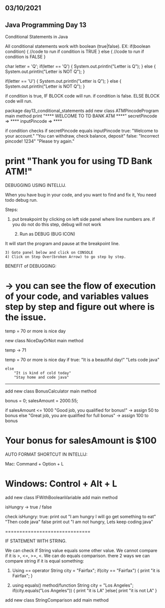 
03/10/2021
----------

Java Programming Day 13
-----------------------

Conditional Statements in Java

All conditional statements work with boolean (true|false).
EX:
if(boolean condition) {
//code to run if condition is TRUE
} else {
//code to run if condition is FALSE
}

char letter = 'Q';
if(letter == 'Q') {
System.out.println("Letter is Q");
} else {
System.out.println("Letter is NOT Q");
}

if(letter == 'U') {
System.out.println("Letter is Q");
} else {
System.out.println("Letter is NOT Q");
}

if condition is true, IF BLOCK code will run.
if condition is false. ELSE BLOCK code will run.

package day13_conditional_statements
add new class ATMPincodeProgram
main method
print "**** WELCOME TO TD BANK ATM ****"
secretPincode => ****
inputPincode => ****

if condition checks if secretPincode equals inputPincode
true:
"Welcome to your account."
"You can withdraw, check balance, deposit"
false:
"Incorrect pincode! 1234"
"Please try again."


print "Thank you for using TD Bank ATM!"
=========================================

DEBUGGING USING INTELLIJ.

When you have bug in your code, and you want to find and fix it, You need todo debug run.

Steps:
1) put breakpoint by clicking on left side panel where line numbers are. if you do not do this step, debug will not work

	2) Run as DEBUG (BUG ICON)

It will start the program and pause at the breakpoint line.

	3) Goto panel below and click on CONSOLE
	4) Click on Step Over(broken Arrow) to go step by step.

BENEFIT of DEBUGGING:

-> you can see the flow of execution of your code, and variables values step by step and figure out where is the issue.
======================================================

temp = 70 or more is nice day

new class NiceDayOrNot
main method

temp -> 71

temp = 70 or more is nice day
if true:
"It is a beautiful day!"
"Lets code java"

	else
		"It is kind of cold today"
		"Stay home and code java"
---------------

add new class BonusCalculator
main method

bonus = 0;
salesAmount = 2000.55;

if salesAmount <= 1000
"Good job, you qualified for bonus!"
-> assign 50 to bonus
else
"Great job, you are qualified for full bonus"
-> assign 100 to bonus

Your bonus for salesAmount is $100
==============================

AUTO FORMAT SHORTCUT IN INTELLIJ:

Mac:
Command + Option + L

Windows:
Control + Alt + L
=============================

add new class IFWithBooleanVariable
add main method

isHungry -> true / false

check isHungry:
true:
print out "I am hungry I will go get something to eat"
"Then code java"
false
print out "I am not hungry, Lets keep coding java"

==============================

IF STATEMENT WITH STRING.

We can check if String value equals some other value. We cannot compare if it is >, <=, >=, <.
We can do equals comparison.
there 2 ways we can compare string if it is equal something:

1) Using == operator
   String city = "Fairfax";
   if(city == "Fairfax") {
   print "it is Fairfax";
   }

2) using equals() method/function
   String city = "Los Angeles";
   if(city.equals("Los Angeles")) {
   print "it is LA"
   }else{
   print "it is not LA"
   }

add new class StringComparison
add main method


